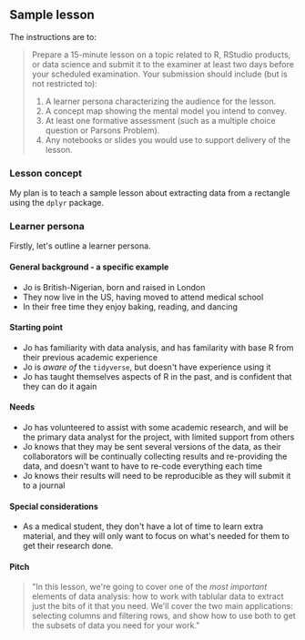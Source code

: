 ## Sample lesson

The instructions are to:

> Prepare a 15-minute lesson on a topic related to R, RStudio products, or data
> science and submit it to the examiner at least two days before your scheduled
> examination. Your submission should include (but is not restricted to):
> 1.  A learner persona characterizing the audience for the lesson.
> 2.  A concept map showing the mental model you intend to convey.
> 3.  At least one formative assessment (such as a multiple choice question or Parsons Problem).
> 4.  Any notebooks or slides you would use to support delivery of the lesson.


### Lesson concept

My plan is to teach a sample lesson about extracting data from a rectangle
using the `dplyr` package.

### Learner persona

Firstly, let's outline a learner persona.

#### General background - a specific example

* Jo is British-Nigerian, born and raised in London
* They now live in the US, having moved to attend medical school
* In their free time they enjoy baking, reading, and dancing

#### Starting point

* Jo has familiarity with data analysis, and has familarity with base R from
  their previous academic experience
* Jo is _aware of_ the `tidyverse`, but doesn't have experience using it
* Jo has taught themselves aspects of R in the past, and is confident that they
  can do it again

#### Needs

* Jo has volunteered to assist with some academic research, and will be the primary
  data analyst for the project, with limited support from others
* Jo knows that they may be sent several versions of the data, as their
  collaborators will be continually collecting results and re-providing the
  data, and doesn't want to have to re-code everything each time
* Jo knows their results will need to be reproducible as they will submit it to a
  journal

#### Special considerations

* As a medical student, they don't have a lot of time to learn extra material,
  and they will only want to focus on what's needed for them to get their
  research done.

#### Pitch

> "In this lesson, we're going to cover one of the _most important_ elements of
> data analysis: how to work with tablular data to extract just the bits of it
> that you need. We'll cover the two main applications: selecting columns and
> filtering rows, and show how to use both to get the subsets of data you need
> for your work."
